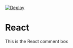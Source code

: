 [![Deploy](https://www.herokucdn.com/deploy/button.png)](https://heroku.com/deploy)

# React

This is the React comment box
